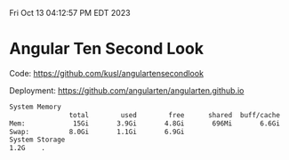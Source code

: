 Fri Oct 13 04:12:57 PM EDT 2023

# Angular Ten Second Look

Code: https://github.com/kusl/angulartensecondlook

Deployment: https://github.com/angularten/angularten.github.io

```bash
System Memory
               total        used        free      shared  buff/cache   available
Mem:            15Gi       3.9Gi       4.8Gi       696Mi       6.6Gi        10Gi
Swap:          8.0Gi       1.1Gi       6.9Gi
System Storage
1.2G	.
```
```bash
